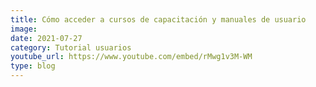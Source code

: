 ```yaml
---
title: Cómo acceder a cursos de capacitación y manuales de usuario
image: 
date: 2021-07-27
category: Tutorial usuarios
youtube_url: https://www.youtube.com/embed/rMwg1v3M-WM
type: blog
---
```


